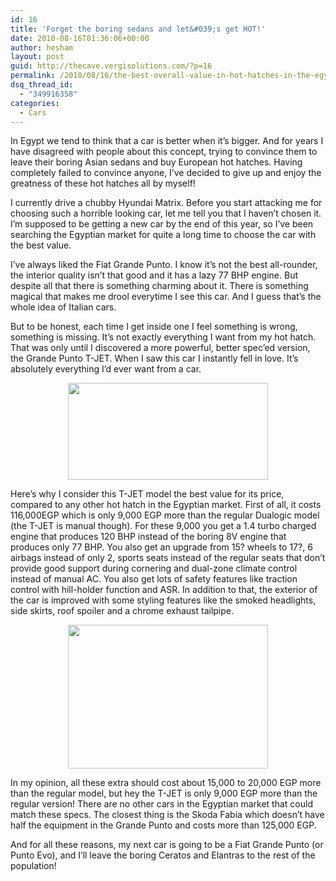 ```yaml
---
id: 16
title: 'Forget the boring sedans and let&#039;s get HOT!'
date: 2010-08-16T01:36:06+00:00
author: hesham
layout: post
guid: http://thecave.vergisolutions.com/?p=16
permalink: /2010/08/16/the-best-overall-value-in-hot-hatches-in-the-egyptian-market/
dsq_thread_id:
  - "349916358"
categories:
  - Cars
---
```

<p style="text-align: left;">
  In Egypt we tend to think that a car is better when it’s bigger. And for years I have disagreed with people about this concept, trying to convince them to leave their boring Asian sedans and buy European hot hatches. Having completely failed to convince anyone, I’ve decided to give up and enjoy the greatness of these hot hatches all by myself!
</p>

<p style="text-align: left;">
  I currently drive a chubby Hyundai Matrix. Before you start attacking me for choosing such a horrible looking car, let me tell you that I haven’t chosen it. I’m supposed to be getting a new car by the end of this year, so I’ve been searching the Egyptian market for quite a long time to choose the car with the best value.
</p>

<p style="text-align: left;">
  I’ve always liked the Fiat Grande Punto. I know it’s not the best all-rounder, the interior quality isn’t that good and it has a lazy 77 BHP engine. But despite all that there is something charming about it. There is something magical that makes me drool everytime I see this car. And I guess that’s the whole idea of Italian cars.
</p>

<p style="text-align: left;">
  But to be honest, each time I get inside one I feel something is wrong, something is missing. It’s not exactly everything I want from my hot hatch. That was only until I discovered a more powerful, better spec’ed version, the Grande Punto T-JET. When I saw this car I instantly fell in love. It’s absolutely everything I’d ever want from a car.
</p>

<p style="text-align: center;">
  <img class="alignnone" title="Fiat Grande Punto T-JET" alt="" src="http://hesh.am/wp-content/uploads/2010/08/40587_10150249410535328_686185327_14198900_1991199_n1.jpg" width="320" height="155" />
</p>

<p style="text-align: left;">
  Here’s why I consider this T-JET model the best value for its price, compared to any other hot hatch in the Egyptian market. First of all, it costs 116,000EGP which is only 9,000 EGP more than the regular Dualogic model (the T-JET is manual though). For these 9,000 you get a 1.4 turbo charged engine that produces 120 BHP instead of the boring 8V engine that produces only 77 BHP. You also get an upgrade from 15? wheels to 17?, 6 airbags instead of only 2, sports seats instead of the regular seats that don’t provide good support during cornering and dual-zone climate control instead of manual AC. You also get lots of safety features like traction control with hill-holder function and ASR. In addition to that, the exterior of the car is improved with some styling features like the smoked headlights, side skirts, roof spoiler and a chrome exhaust tailpipe.
</p>

<p style="text-align: center;">
  <img class="alignnone" title="Fiat Grande Punto T-JET" alt="" src="http://hesh.am/wp-content/uploads/2010/08/Punto-T-Jet-brazil-121.jpg" width="320" height="230" />
</p>

<p style="text-align: left;">
  In my opinion, all these extra should cost about 15,000 to 20,000 EGP more than the regular model, but hey the T-JET is only 9,000 EGP more than the regular version! There are no other cars in the Egyptian market that could match these specs. The closest thing is the Skoda Fabia which doesn’t have half the equipment in the Grande Punto and costs more than 125,000 EGP.
</p>

<p style="text-align: left;">
  And for all these reasons, my next car is going to be a Fiat Grande Punto (or Punto Evo), and I’ll leave the boring Ceratos and Elantras to the rest of the population!
</p>

